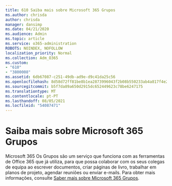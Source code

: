 ```yaml
---
title: 610 Saiba mais sobre Microsoft 365 Grupos
ms.author: chrisda
author: chrisda
manager: dansimp
ms.date: 04/21/2020
ms.audience: Admin
ms.topic: article
ms.service: o365-administration
ROBOTS: NOINDEX, NOFOLLOW
localization_priority: Normal
ms.collection: Adm_O365
ms.custom:
- "610"
- "3800008"
ms.assetid: 6db67087-c251-49db-ad9e-d9c41da25c56
ms.openlocfilehash: 8d58d72ff81be8b1ea2873996043f2b08b550233ab4a817f4e2476944624a17b
ms.sourcegitcommit: b5f7da89a650d2915dc652449623c78be6247175
ms.translationtype: MT
ms.contentlocale: pt-PT
ms.lasthandoff: 08/05/2021
ms.locfileid: "54087471"
---
```

# <a name="learn-about-microsoft-365-groups"></a>Saiba mais sobre Microsoft 365 Grupos

Microsoft 365 Os Grupos são um serviço que funciona com as ferramentas de Office 365 que já utiliza, para que possa colaborar com os seus colegas de equipa ao escrever documentos, criar páginas de livro, trabalhar em planos de projeto, agendar reuniões ou enviar e-mails. Para obter mais informações, consulte [Saber mais sobre Microsoft 365 Grupos](https://support.office.com/article/b565caa1-5c40-40ef-9915-60fdb2d97fa2).
